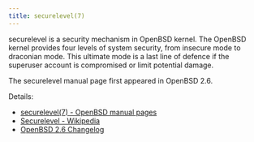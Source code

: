 ```yaml
---
title: securelevel(7)
---
```


securelevel is a security mechanism in OpenBSD kernel. The OpenBSD kernel
 provides four levels of system security, from insecure mode to draconian mode.
 This ultimate mode is a last line of defence if the superuser account is
 compromised or limit potential damage.

The securelevel manual page first appeared in OpenBSD 2.6.

Details:
* [securelevel(7) - OpenBSD manual pages](https://man.openbsd.org/securelevel.7)
* [Securelevel - Wikipedia](https://en.wikipedia.org/wiki/Securelevel)
* [OpenBSD 2.6 Changelog](https://www.openbsd.org/plus26.html)
